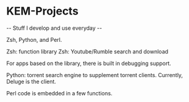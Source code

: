 # KEM-Projects
-- Stuff I develop and use everyday --

Zsh, Python, and Perl.

Zsh: function library
Zsh: Youtube/Rumble search and download

For apps based on the library, there is built in debugging support.

Python: torrent search engine to supplement torrent clients.
Currently, Deluge is the client.

Perl code is embedded in a few functions.
